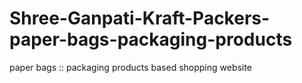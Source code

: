 # Shree-Ganpati-Kraft-Packers-paper-bags-packaging-products
paper bags :: packaging products based shopping website
